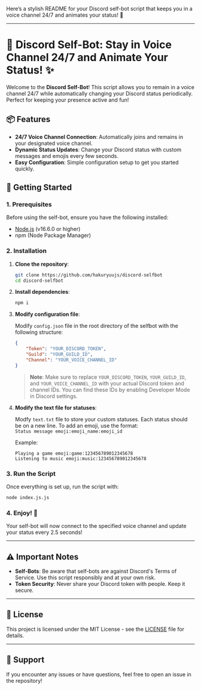Here’s a stylish README for your Discord self-bot script that keeps you in a voice channel 24/7 and animates your status! 🎉

---

# 🎤 Discord Self-Bot: Stay in Voice Channel 24/7 and Animate Your Status! ✨

Welcome to the **Discord Self-Bot**! This script allows you to remain in a voice channel 24/7 while automatically changing your Discord status periodically. Perfect for keeping your presence active and fun! 

## 📦 Features

- **24/7 Voice Channel Connection**: Automatically joins and remains in your designated voice channel.
- **Dynamic Status Updates**: Change your Discord status with custom messages and emojis every few seconds.
- **Easy Configuration**: Simple configuration setup to get you started quickly.

## 🚀 Getting Started

### 1. Prerequisites

Before using the self-bot, ensure you have the following installed:

- [Node.js](https://nodejs.org/en/) (v16.6.0 or higher)
- npm (Node Package Manager)

### 2. Installation

1. **Clone the repository**:

   ```bash
   git clone https://github.com/hakuryuujs/discord-selfbot
   cd discord-selfbot
   ```

2. **Install dependencies**:

   ```bash
   npm i
   ```

3. **Modify configuration file**:

   Modify `config.json` file in the root directory of the selfbot with the following structure:

   ```json
   {
       "Token": "YOUR_DISCORD_TOKEN",
       "Guild": "YOUR_GUILD_ID",
       "Channel": "YOUR_VOICE_CHANNEL_ID"
   }
   ```

   > **Note**: Make sure to replace `YOUR_DISCORD_TOKEN`, `YOUR_GUILD_ID`, and `YOUR_VOICE_CHANNEL_ID` with your actual Discord token and channel IDs. You can find these IDs by enabling Developer Mode in Discord settings.

4. **Modify the text file for statuses**:

   Modfy `text.txt` file to store your custom statuses. Each status should be on a new line. To add an emoji, use the format:  
   `Status message emoji:emoji_name:emoji_id`

   Example:

   ```
   Playing a game emoji:game:123456789012345678
   Listening to music emoji:music:123456789012345678
   ```

### 3. Run the Script

Once everything is set up, run the script with:

```bash
node index.js.js
```

### 4. Enjoy! 🎉

Your self-bot will now connect to the specified voice channel and update your status every 2.5 seconds!

---

## ⚠️ Important Notes

- **Self-Bots**: Be aware that self-bots are against Discord's Terms of Service. Use this script responsibly and at your own risk.
- **Token Security**: Never share your Discord token with people. Keep it secure.

---

## 📜 License

This project is licensed under the MIT License - see the [LICENSE](LICENSE) file for details.

---

## 🙌 Support

If you encounter any issues or have questions, feel free to open an issue in the repository!
